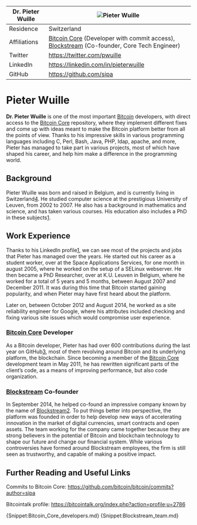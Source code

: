 | Dr. Pieter Wuille | ![Pieter Wuille](https://coine.rs/Images/Uploaded/20160202_cd0a9_infobox.jpg) |
| ----------------- | ----------------------------------------------------------------------------- |
| Residence | Switzerland |
| Affiliations | [Bitcoin Core](Bitcoin_Core.md) (Developer with commit access), [Blockstream](Blockstream.md) (Co-founder, Core Tech Engineer) |
| Twitter | https://twitter.com/pwuille |
| LinkedIn | https://linkedin.com/in/pieterwuille |
| GitHub | https://github.com/sipa |

# Pieter Wuille

**Dr. Pieter Wuille** is one of the most important [Bitcoin](Bitcoin.md) developers, with direct access to the [Bitcoin Core](Bitcoin_Core.md) repository, where they implement different fixes and come up with ideas meant to make the Bitcoin platform better from all the points of view. Thanks to his impressive skills in various programming languages including C, Perl, Bash, Java, PHP, Idap, apache, and more, Pieter has managed to take part in various projects, most of which have shaped his career, and help him make a difference in the programming world. 

## Background 

Pieter Wuille was born and raised in Belgium, and is currently living in Switzerland[4]. He studied computer science at the prestigious University of Leuven, from 2002 to 2007. He also has a background in mathematics and science, and has taken various courses. His education also includes a PhD in these subjects[1]. 

## Work Experience

Thanks to his LinkedIn profile[1], we can see most of the projects and jobs that Pieter has managed over the years. He started out his career as a student worker, over at the Space Applications Services, for one month in august 2005, where he worked on the setup of a SELinux webserver. He then became a PhD Researcher, over at K.U. Leuven in Belgium, where he worked for a total of 5 years and 5 months, between August 2007 and December 2011. It was during this time that Bitcoin started gaining popularity, and when Pieter may have first heard about the platform. 

Later on, between October 2012 and August 2014, he worked as a site reliability engineer for Google, where his attributes included checking and fixing various site issues which would compromise user experience. 

### [Bitcoin Core](Bitcoin_Core.md) Developer

As a Bitcoin developer, Pieter has had over 600 contributions during the last year on GitHub[3], most of them revolving around Bitcoin and its underlying platform, the blockchain. Since becoming a member of the [Bitcoin Core](Bitcoin_Core.md) development team in May 2011, he has rewritten significant parts of the client’s code, as a means of improving performance, but also code organization.

### [Blockstream](Blockstream.md) Co-founder

In September 2014, he helped co-found an impressive company known by the name of [Blockstream](Blockstream.md)[2]. To put things better into perspective, the platform was founded in order to help develop new ways of accelerating innovation in the market of digital currencies, smart contracts and open assets. The team working for the company came together because they are strong believers in the potential of Bitcoin and blockchain technology to shape our future and change our financial system. While various controversies have formed around Blockstream employees, the firm is still seen as trustworthy, and capable of making a positive impact. 

## Further Reading and Useful Links

Commits to Bitcoin Core: https://github.com/bitcoin/bitcoin/commits?author=sipa

Bitcointalk profile: https://bitcointalk.org/index.php?action=profile;u=2786

{Snippet:Bitcoin_Core_developers.md}
{Snippet:Blockstream_team.md}

[1]: https://www.linkedin.com/in/pieterwuille
[2]: https://blockstream.com/team/
[3]: https://github.com/sipa
[4]: https://blockstream.com/team/